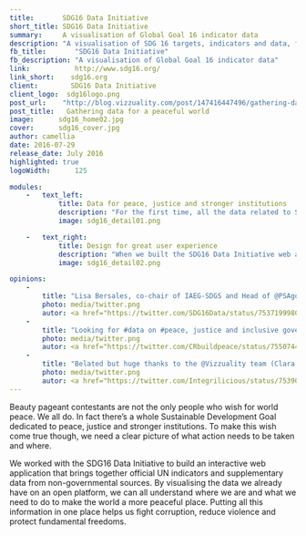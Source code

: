 ```yaml
---
title:       SDG16 Data Initiative      
short_title: SDG16 Data Initiative
summary:     A visualisation of Global Goal 16 indicator data    
description: "A visualisation of SDG 16 targets, indicators and data, for a world with peace, justice and stronger instituitions"  
fb_title:       "SDG16 Data Initiative"   
fb_description: "A visualisation of Global Goal 16 indicator data"
link:           http://www.sdg16.org/ 
link_short:    sdg16.org
client:        SDG16 Data Initiative      
client_logo:  sdg16logo.png    
post_url:    "http://blog.vizzuality.com/post/147416447496/gathering-data-for-a-peaceful-world"
post_title:   Gathering data for a peaceful world 
image:      sdg16_home02.jpg      
cover:      sdg16_cover.jpg      
author: camellia     
date: 2016-07-29       
release_date: July 2016             
highlighted: true
logoWidth:      125

modules:
    -   text_left: 
            title: Data for peace, justice and stronger institutions
            description: "For the first time, all the data related to SDG 16 targets are in one place. Drawing on our experience of building the Government Data Alliance dashboard, we’ve made a web application that quickly introduces people to SDG 16 targets and the data to track them. The data comes from 30 different sources, including UN agencies, the World Bank, Transparency International, and Gallup. We used CARTO Engine to pull all the data together, query all the different databases at once and instantly see the data for the map or country we’re interested in. If you want to download the data, you can do that too, or use the geometrics to draw your own map."
            image: sdg16_detail01.png

    -   text_right: 
            title: Design for great user experience
            description: "When we built the SDG16 Data Initiative web application we wanted to create the best user experience possible. We think we’ve achieved this with a careful selection of typography, colours and interactions. The serif font Lora adds personality to the headings and titles while a simple colour scale helps people understand how to interact with the map. By applying transversal navigation to the application we’ve been able to guide people towards additional content and extra features, such as a country comparison tool. The result is a delightful, intuitive application that makes global data on peace and justice transparent."   
            image: sdg16_detail02.png

opinions:
    -
        title: "Lisa Bersales, co-chair of IAEG-SDGS and Head of @PSAgovph welcomes the #SDG16 Data Initiative with one word: Wow!"
        photo: media/twitter.png
        autor: <a href="https://twitter.com/SDG16Data/status/753719998003175424">SDG16 Data Initiative</a>
    -
        title: "Looking for #data on #peace, justice and inclusive governance? Great new resource from @SDG16Data <a href='http://www.sdg16.org/'>sdg16.org</a>"
        photo: media/twitter.png
        autor: <a href="https://twitter.com/CRbuildpeace/status/755074426664841216">ConciliationResource</a> 
    -
        title: "Belated but huge thanks to the @Vizzuality team (Clara, Sergio et al) for making http://sdg16.org happen nearly overnight"
        photo: media/twitter.png
        autor: <a href="https://twitter.com/Integrilicious/status/753909552983248896">Nathaniel Heller</a>   
---
```

Beauty pageant contestants are not the only people who wish for world peace. We all do. In fact there’s a whole Sustainable Development Goal dedicated to peace, justice and stronger institutions. To make this wish come true though, we need a clear picture of what action needs to be taken and where. 

We worked with the SDG16 Data Initiative to build an interactive web application that brings together official UN indicators and supplementary data from non-governmental sources. By visualising the data we already have on an open platform, we can all understand where we are and what we need to do to make the world a more peaceful place. Putting all this information in one place helps us fight corruption, reduce violence and protect fundamental freedoms.
